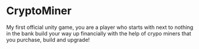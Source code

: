 # CryptoMiner
My first official unity game, you are a player who starts with next to nothing in the bank build your way up financially with the help of crypo miners that you purchase, build and upgrade!
